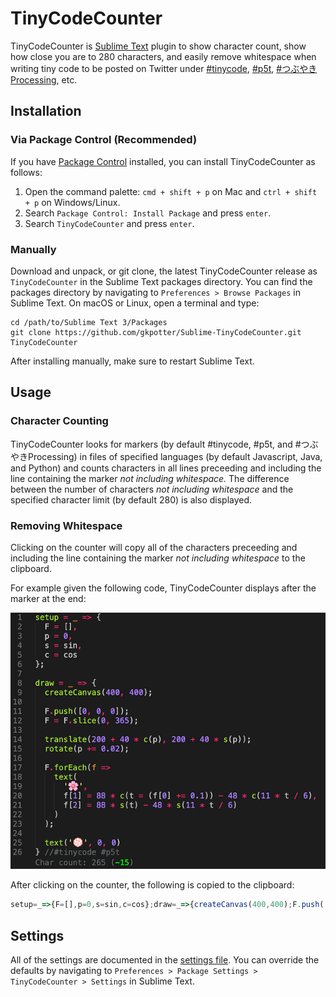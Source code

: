 # TinyCodeCounter
TinyCodeCounter is [Sublime Text](https://www.sublimetext.com) plugin to show character count, show how close you are to 280 characters, and easily remove whitespace when writing tiny code to be posted on Twitter under [#tinycode](https://twitter.com/hashtag/tinycode), [#p5t](https://twitter.com/hashtag/p5t), [#つぶやきProcessing](https://twitter.com/hashtag/つぶやきProcessing), etc. 

## Installation

### Via Package Control (Recommended)

If you have [Package Control](https://packagecontrol.io/installation) installed, you can install TinyCodeCounter as follows:

1. Open the command palette: `cmd + shift + p` on Mac and `ctrl + shift + p` on Windows/Linux.
2. Search `Package Control: Install Package` and press `enter`.
3. Search `TinyCodeCounter` and press `enter`.

### Manually

Download and unpack, or git clone, the latest TinyCodeCounter release as `TinyCodeCounter` in the Sublime Text packages directory. You can find the packages directory by navigating to `Preferences > Browse Packages` in Sublime Text. On macOS or Linux, open a terminal and type:

```
cd /path/to/Sublime Text 3/Packages
git clone https://github.com/gkpotter/Sublime-TinyCodeCounter.git TinyCodeCounter
```
After installing manually, make sure to restart Sublime Text.

## Usage

### Character Counting
TinyCodeCounter looks for markers (by default #tinycode, #p5t, and #つぶやきProcessing) in files of specified languages (by default Javascript, Java, and Python) and counts characters in all lines preceeding and including the line containing the marker *not including whitespace.* The difference between the number of characters *not including whitespace* and the specified character limit (by default 280) is also displayed.

### Removing Whitespace
Clicking on the counter will copy all of the characters preceeding and including the line containing the marker *not including whitespace* to the clipboard.

For example given the following code, TinyCodeCounter displays after the marker at the end:

![example](./example.png)

After clicking on the counter, the following is copied to the clipboard:

```Javascript
setup=_=>{F=[],p=0,s=sin,c=cos};draw=_=>{createCanvas(400,400);F.push([0,0,0]);F=F.slice(0,365);translate(200+40*c(p),200+40*s(p));rotate(p+=0.02);F.forEach(f=>text('🌸',f[1]=88*c(t=(f[0]+=0.1))-48*c(11*t/6),f[2]=88*s(t)-48*s(11*t/6)));text('💮',0,0)}//#tinycode #p5t
```

## Settings

All of the settings are documented in the [settings file](https://github.com/gkpotter/Sublime-TinyCodeCounter/blob/main/TinyCodeCounter.sublime-settings). You can override the defaults by navigating to `Preferences > Package Settings > TinyCodeCounter > Settings` in Sublime Text.
